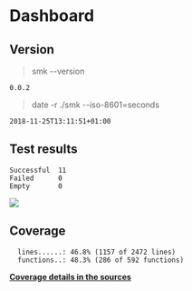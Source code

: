 Dashboard
=========

Version
-------
> smk --version

```
0.0.2
```

> date -r ./smk --iso-8601=seconds

```
2018-11-25T13:11:51+01:00
```

Test results
------------
```
Successful  11
Failed      0
Empty       0
```
![](img/tests.png)

Coverage
--------

```
  lines......: 46.8% (1157 of 2472 lines)
  functions..: 48.3% (286 of 592 functions)
```

[**Coverage details in the sources**](http://lionel.draghi.free.fr/smk/lcov/home/lionel/Proj/smk/src/index-sort-f.html)

